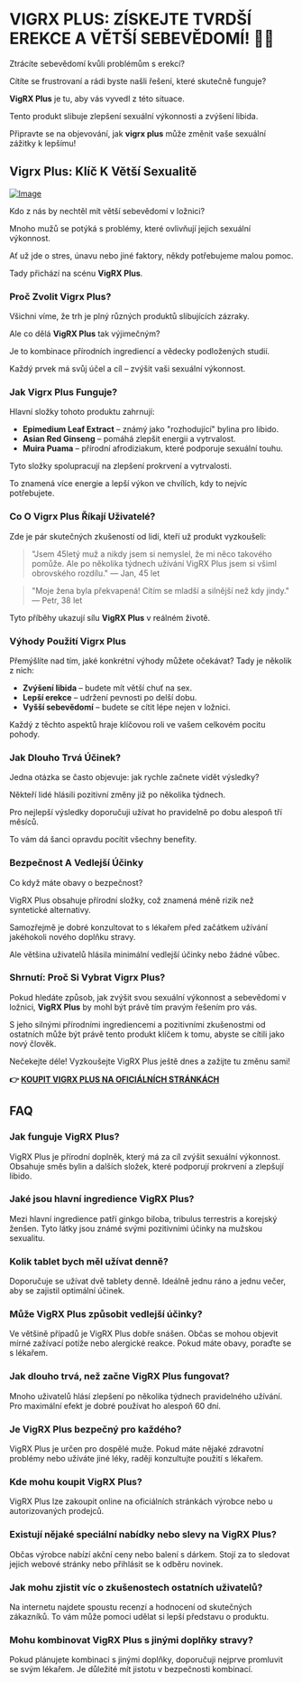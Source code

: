 # VIGRX PLUS: ZÍSKEJTE TVRDŠÍ EREKCE A VĚTŠÍ SEBEVĚDOMÍ! 💪✨

Ztrácíte sebevědomí kvůli problémům s erekcí? 

Cítíte se frustrovaní a rádi byste našli řešení, které skutečně funguje? 

**VigRX Plus** je tu, aby vás vyvedl z této situace. 

Tento produkt slibuje zlepšení sexuální výkonnosti a zvýšení libida. 

Připravte se na objevování, jak **vigrx plus** může změnit vaše sexuální zážitky k lepšímu!

## Vigrx Plus: Klíč K Větší Sexualitě

[![Image](https://www2.sellhealth.com/63/vigrxplus_pills_md.jpg)](https://gchaffi.com/I1pvIQmr)

Kdo z nás by nechtěl mít větší sebevědomí v ložnici? 

Mnoho mužů se potýká s problémy, které ovlivňují jejich sexuální výkonnost. 

Ať už jde o stres, únavu nebo jiné faktory, někdy potřebujeme malou pomoc. 

Tady přichází na scénu **VigRX Plus**.

### Proč Zvolit Vigrx Plus?

Všichni víme, že trh je plný různých produktů slibujících zázraky. 

Ale co dělá **VigRX Plus** tak výjimečným? 

Je to kombinace přírodních ingrediencí a vědecky podložených studií. 

Každý prvek má svůj účel a cíl – zvýšit vaši sexuální výkonnost.

### Jak Vigrx Plus Funguje?

Hlavní složky tohoto produktu zahrnují:

- **Epimedium Leaf Extract** – známý jako "rozhodující" bylina pro libido.
- **Asian Red Ginseng** – pomáhá zlepšit energii a vytrvalost.
- **Muira Puama** – přírodní afrodiziakum, které podporuje sexuální touhu.

Tyto složky spolupracují na zlepšení prokrvení a vytrvalosti. 

To znamená více energie a lepší výkon ve chvílích, kdy to nejvíc potřebujete.

### Co O Vigrx Plus Říkají Uživatelé?

Zde je pár skutečných zkušeností od lidí, kteří už produkt vyzkoušeli:

> "Jsem 45letý muž a nikdy jsem si nemyslel, že mi něco takového pomůže. 
> Ale po několika týdnech užívání VigRX Plus jsem si všiml obrovského rozdílu." 
> — Jan, 45 let

> "Moje žena byla překvapená! 
> Cítím se mladší a silnější než kdy jindy." 
> — Petr, 38 let

Tyto příběhy ukazují sílu **VigRX Plus** v reálném životě.

### Výhody Použití Vigrx Plus

Přemýšlíte nad tím, jaké konkrétní výhody můžete očekávat? Tady je několik z nich:

- **Zvýšení libida** – budete mít větší chuť na sex.
- **Lepší erekce** – udržení pevnosti po delší dobu.
- **Vyšší sebevědomí** – budete se cítit lépe nejen v ložnici.

Každý z těchto aspektů hraje klíčovou roli ve vašem celkovém pocitu pohody.

### Jak Dlouho Trvá Účinek?

Jedna otázka se často objevuje: jak rychle začnete vidět výsledky? 

Někteří lidé hlásili pozitivní změny již po několika týdnech. 

Pro nejlepší výsledky doporučuji užívat ho pravidelně po dobu alespoň tří měsíců. 

To vám dá šanci opravdu pocítit všechny benefity.

### Bezpečnost A Vedlejší Účinky

Co když máte obavy o bezpečnost?  

VigRX Plus obsahuje přírodní složky, což znamená méně rizik než syntetické alternativy.  

Samozřejmě je dobré konzultovat to s lékařem před začátkem užívání jakéhokoli nového doplňku stravy.

Ale většina uživatelů hlásila minimální vedlejší účinky nebo žádné vůbec.

### Shrnutí: Proč Si Vybrat Vigrx Plus?

Pokud hledáte způsob, jak zvýšit svou sexuální výkonnost a sebevědomí v ložnici, **VigRX Plus** by mohl být právě tím pravým řešením pro vás.  

S jeho silnými přírodními ingrediencemi a pozitivními zkušenostmi od ostatních může být právě tento produkt klíčem k tomu, abyste se cítili jako nový člověk.  

Nečekejte déle! Vyzkoušejte VigRX Plus ještě dnes a zažijte tu změnu sami!



**👉 [KOUPIT VIGRX PLUS NA OFICIÁLNÍCH STRÁNKÁCH](https://gchaffi.com/I1pvIQmr)**

## FAQ

### Jak funguje VigRX Plus?
VigRX Plus je přírodní doplněk, který má za cíl zvýšit sexuální výkonnost. Obsahuje směs bylin a dalších složek, které podporují prokrvení a zlepšují libido.

### Jaké jsou hlavní ingredience VigRX Plus?
Mezi hlavní ingredience patří ginkgo biloba, tribulus terrestris a korejský ženšen. Tyto látky jsou známé svými pozitivními účinky na mužskou sexualitu.

### Kolik tablet bych měl užívat denně?
Doporučuje se užívat dvě tablety denně. Ideálně jednu ráno a jednu večer, aby se zajistil optimální účinek.

### Může VigRX Plus způsobit vedlejší účinky?
Ve většině případů je VigRX Plus dobře snášen. Občas se mohou objevit mírné zažívací potíže nebo alergické reakce. Pokud máte obavy, poraďte se s lékařem.

### Jak dlouho trvá, než začne VigRX Plus fungovat?
Mnoho uživatelů hlásí zlepšení po několika týdnech pravidelného užívání. Pro maximální efekt je dobré používat ho alespoň 60 dní.

### Je VigRX Plus bezpečný pro každého?
VigRX Plus je určen pro dospělé muže. Pokud máte nějaké zdravotní problémy nebo užíváte jiné léky, raději konzultujte použití s lékařem.

### Kde mohu koupit VigRX Plus?
VigRX Plus lze zakoupit online na oficiálních stránkách výrobce nebo u autorizovaných prodejců.

### Existují nějaké speciální nabídky nebo slevy na VigRX Plus?
Občas výrobce nabízí akční ceny nebo balení s dárkem. Stojí za to sledovat jejich webové stránky nebo přihlásit se k odběru novinek.

### Jak mohu zjistit víc o zkušenostech ostatních uživatelů?
Na internetu najdete spoustu recenzí a hodnocení od skutečných zákazníků. To vám může pomoci udělat si lepší představu o produktu.

### Mohu kombinovat VigRX Plus s jinými doplňky stravy?
Pokud plánujete kombinaci s jinými doplňky, doporučuji nejprve promluvit se svým lékařem. Je důležité mít jistotu v bezpečnosti kombinací.